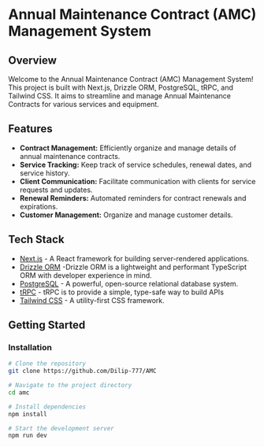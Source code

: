 # Annual Maintenance Contract (AMC) Management System

## Overview

Welcome to the Annual Maintenance Contract (AMC) Management System! This project is built with Next.js, Drizzle ORM, PostgreSQL, tRPC, and Tailwind CSS. It aims to streamline and manage Annual Maintenance Contracts for various services and equipment.

## Features

- **Contract Management:** Efficiently organize and manage details of annual maintenance contracts.
- **Service Tracking:** Keep track of service schedules, renewal dates, and service history.
- **Client Communication:** Facilitate communication with clients for service requests and updates.
- **Renewal Reminders:** Automated reminders for contract renewals and expirations.
- **Customer Management:** Organize and manage customer details.

## Tech Stack

- [Next.js](https://nextjs.org/) - A React framework for building server-rendered applications.
- [Drizzle ORM](https://orm.drizzle.team/) -Drizzle ORM is a lightweight and performant TypeScript ORM with developer experience in mind.
- [PostgreSQL](https://www.postgresql.org/) - A powerful, open-source relational database system.
- [tRPC](https://trpc.io/) - tRPC is to provide a simple, type-safe way to build APIs
- [Tailwind CSS](https://tailwindcss.com/) - A utility-first CSS framework.

## Getting Started

### Installation

```bash
# Clone the repository
git clone https://github.com/Dilip-777/AMC

# Navigate to the project directory
cd amc

# Install dependencies
npm install

# Start the development server
npm run dev
